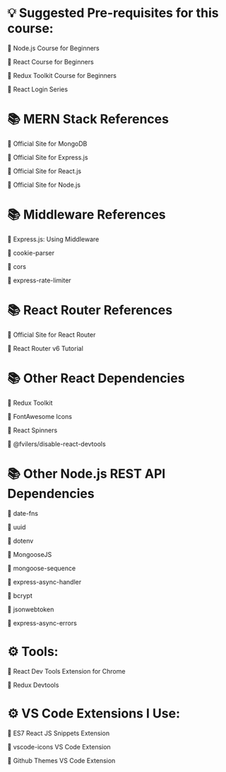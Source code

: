 # 💡 Suggested Pre-requisites for this course:
🔗 Node.js Course for Beginners

🔗 React Course for Beginners

🔗 Redux Toolkit Course for Beginners

🔗 React Login Series

# 📚 MERN Stack References
🔗 Official Site for MongoDB

🔗 Official Site for Express.js

🔗 Official Site for React.js

🔗 Official Site for Node.js

 # 📚 Middleware References
🔗 Express.js: Using Middleware

🔗 cookie-parser

🔗 cors

🔗 express-rate-limiter

# 📚 React Router References
🔗 Official Site for React Router

🔗 React Router v6 Tutorial

# 📚 Other React Dependencies
🔗 Redux Toolkit

🔗 FontAwesome Icons

🔗 React Spinners

🔗 @fvilers/disable-react-devtools

# 📚 Other Node.js REST API Dependencies
🔗 date-fns

🔗 uuid

🔗 dotenv

🔗 MongooseJS

🔗 mongoose-sequence

🔗 express-async-handler

🔗 bcrypt

🔗 jsonwebtoken

🔗 express-async-errors

# ⚙ Tools:
🔗 React Dev Tools Extension for Chrome

🔗 Redux Devtools

# ⚙ VS Code Extensions I Use:
🔗 ES7 React JS Snippets Extension

🔗 vscode-icons VS Code Extension

🔗 Github Themes VS Code Extension
